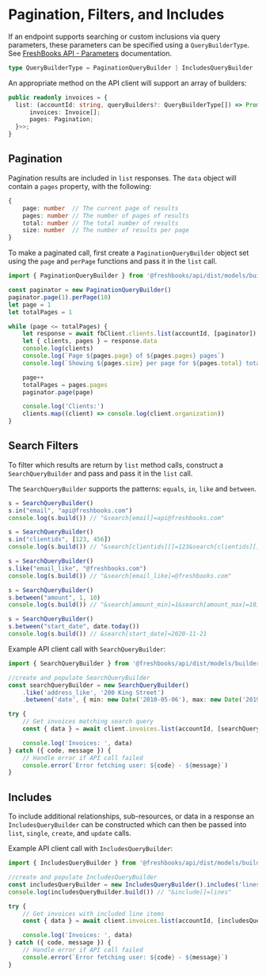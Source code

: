 # Pagination, Filters, and Includes

If an endpoint supports searching or custom inclusions via query parameters, these parameters
can be specified using a `QueryBuilderType`. See [FreshBooks API - Parameters](https://www.freshbooks.com/api/parameters)
documentation.

```typescript
type QueryBuilderType = PaginationQueryBuilder | IncludesQueryBuilder | SearchQueryBuilder
```

An appropriate method on the API client will support an array of builders:

```typescript
public readonly invoices = {
  list: (accountId: string, queryBuilders?: QueryBuilderType[]) => Promise<Result<{
      invoices: Invoice[];
      pages: Pagination;
  }>>;
}
```

## Pagination

Pagination results are included in `list` responses. The `data` object will contain a `pages` property, with the following:

```typescript
{
    page: number  // The current page of results
    pages: number // The number of pages of results
    total: number // The total number of results
    size: number  // The number of results per page
}
```

To make a paginated call, first create a `PaginationQueryBuilder` object set using the `page` and `perPage` functions
and pass it in the `list` call.

```typescript
import { PaginationQueryBuilder } from '@freshbooks/api/dist/models/builders/PaginationQueryBuilder'

const paginator = new PaginationQueryBuilder()
paginator.page(1).perPage(10)
let page = 1
let totalPages = 1

while (page <= totalPages) {
    let response = await fbClient.clients.list(accountId, [paginator])
    let { clients, pages } = response.data
    console.log(clients)
    console.log(`Page ${pages.page} of ${pages.pages} pages`)
    console.log(`Showing ${pages.size} per page for ${pages.total} total clients`)

    page++
    totalPages = pages.pages
    paginator.page(page)

    console.log('Clients:')
    clients.map((client) => console.log(client.organization))
}
```

## Search Filters

To filter which results are return by `list` method calls, construct a `SearchQueryBuilder` and pass and pass it in
the `list` call.

The `SearchQueryBuilder` supports the patterns: `equals`, `in`, `like` and `between`.

```typescript
s = SearchQueryBuilder()
s.in("email", "api@freshbooks.com")
console.log(s.build()) // "&search[email]=api@freshbooks.com"

s = SearchQueryBuilder()
s.in("clientids", [123, 456])
console.log(s.build()) // "&search[clientids][]=123&search[clientids][]=456"

s = SearchQueryBuilder()
s.like("email_like", "@freshbooks.com")
console.log(s.build()) // "&search[email_like]=@freshbooks.com"

s = SearchQueryBuilder()
s.between("amount", 1, 10)
console.log(s.build()) // "&search[amount_min]=1&search[amount_max]=10)"

s = SearchQueryBuilder()
s.between("start_date", date.today())
console.log(s.build()) // &search[start_date]=2020-11-21
```

Example API client call with `SearchQueryBuilder`:

```typescript
import { SearchQueryBuilder } from '@freshbooks/api/dist/models/builders/SearchQueryBuilder'

//create and populate SearchQueryBuilder
const searchQueryBuilder = new SearchQueryBuilder()
    .like('address_like', '200 King Street')
    .between('date', { min: new Date('2010-05-06'), max: new Date('2019-11-10') })

try {
    // Get invoices matching search query
    const { data } = await client.invoices.list(accountId, [searchQueryBuilder])

    console.log('Invoices: ', data)
} catch ({ code, message }) {
    // Handle error if API call failed
    console.error(`Error fetching user: ${code} - ${message}`)
}
```

## Includes

To include additional relationships, sub-resources, or data in a response an `IncludesQueryBuilder` can be constructed
which can then be passed into `list`, `single`, `create`, and `update` calls.

Example API client call with `IncludesQueryBuilder`:

```typescript
import { IncludesQueryBuilder } from '@freshbooks/api/dist/models/builders/IncludesQueryBuilder'

//create and populate IncludesQueryBuilder
const includesQueryBuilder = new IncludesQueryBuilder().includes('lines')
console.log(includesQueryBuilder.build()) // "&include[]=lines"

try {
    // Get invoices with included line items
    const { data } = await client.invoices.list(accountId, [includesQueryBuilder])

    console.log('Invoices: ', data)
} catch ({ code, message }) {
    // Handle error if API call failed
    console.error(`Error fetching user: ${code} - ${message}`)
}
```
